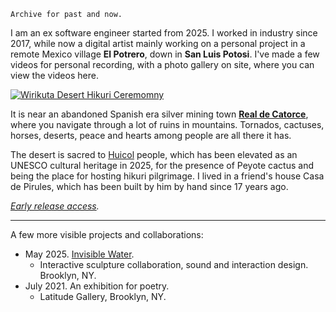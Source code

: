 	Archive for past and now.

I am an ex software engineer started from 2025. I worked in industry since 2017, while now a digital artist mainly working on a personal project in a remote Mexico village **El Potrero**, down in **San Luis Potosi**. I've made a few videos for personal recording, with a photo gallery on site, where you can view the videos here.

[![Wirikuta Desert Hikuri Ceremomny](https://img.youtube.com/vi/6q2x2lhG3CY/0.jpg)](https://www.youtube.com/embed/6q2x2lhG3CY?si=Wu-UMO7ShpM8NgBT)

It is near an abandoned Spanish era silver mining town **[Real de Catorce](https://www.google.com/maps/embed?pb=!1m18!1m12!1m3!1d58457.14986827569!2d-100.87628799999999!3d23.691264!2m3!1f0!2f0!3f0!3m2!1i1024!2i768!4f13.1!3m3!1m2!1s0x8680b38b6edf55df%3A0x42020ea827b2cc8c!2zUmVhbCBkZSBDYXRvcmNlLCDlnKPot6_mmJPmlq_ms6LmiZjopb8!5e0!3m2!1szh-CN!2smx!4v1746397771318!5m2!1szh-CN!2smx)**, where you navigate through a lot of ruins in mountains. Tornados, cactuses, horses, deserts, peace and hearts among people are all there it has. 

The desert is sacred to [Huicol](https://en.wikipedia.org/wiki/Huichol) people, which has been elevated as an UNESCO cultural heritage in 2025, for the presence of Peyote cactus and being the place for hosting hikuri pilgrimage. I lived in a friend's house Casa de Pirules, which has been built by him by hand since 17 years ago.

_[Early release access](http://knh190.itch.io/el-potrero)._

---

A few more visible projects and collaborations:

* May 2025. [Invisible Water](https://vimeo.com/1081693677). 
	* Interactive sculpture collaboration, sound and interaction design. Brooklyn, NY.
* July 2021. An exhibition for poetry. 
	* Latitude Gallery, Brooklyn, NY.
